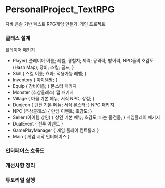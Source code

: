 # PersonalProject_TextRPG
자바 콘솔 기반 텍스트 RPG게임 만들기. 개인 프로젝트.

### 클래스 설계
플레이어 패키지
  * Player{ 플레이어 이름; 레벨; 경험치; 체력; 공격력; 방어력; NPC들의 호감도(Hash Map); 장비; 스킬; 골드; }
  * Skill { 스킬 이름; 효과; 적용가능 레벨; }
  * Inventory { 아이템명; }
  * Equip { 장비이름; }
몬스터 패키지
  * Monster (추상클래스)
맵 패키지
  * Village { 마을 기본 메뉴; 서식 NPC; 상점; }
  * Dunjeon { 던전 기본 메뉴; 서식 몬스터; }
NPC 패키지
  * NPC (추상클래스) { 만남 이벤트; 호감도; }
  * Seller (아이템 상인) { 상인 기본 메뉴; 호감도; 파는 물건들; }
게임플레이 패키지
  * DualEvent { 전투 이벤트 }
  * GamePlayManager { 게임 플레이 컨트롤러 }
  * Main { 게임 시작 인터페이스 }

### 인터페이스 흐름도

### 개선사항 정리

### 튜토리얼 실행
